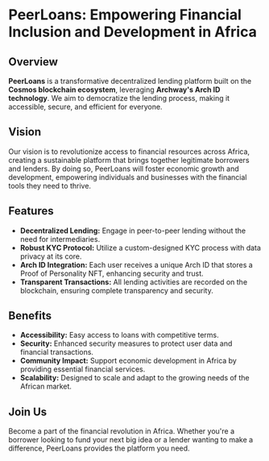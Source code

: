 # PeerLoans: Empowering Financial Inclusion and Development in Africa

## Overview
**PeerLoans** is a transformative decentralized lending platform built on the **Cosmos blockchain ecosystem**, leveraging **Archway's Arch ID technology**. We aim to democratize the lending process, making it accessible, secure, and efficient for everyone.

## Vision
Our vision is to revolutionize access to financial resources across Africa, creating a sustainable platform that brings together legitimate borrowers and lenders. By doing so, PeerLoans will foster economic growth and development, empowering individuals and businesses with the financial tools they need to thrive.

## Features
- **Decentralized Lending:** Engage in peer-to-peer lending without the need for intermediaries.
- **Robust KYC Protocol:** Utilize a custom-designed KYC process with data privacy at its core.
- **Arch ID Integration:** Each user receives a unique Arch ID that stores a Proof of Personality NFT, enhancing security and trust.
- **Transparent Transactions:** All lending activities are recorded on the blockchain, ensuring complete transparency and security.

## Benefits
- **Accessibility:** Easy access to loans with competitive terms.
- **Security:** Enhanced security measures to protect user data and financial transactions.
- **Community Impact:** Support economic development in Africa by providing essential financial services.
- **Scalability:** Designed to scale and adapt to the growing needs of the African market.

## Join Us
Become a part of the financial revolution in Africa. Whether you're a borrower looking to fund your next big idea or a lender wanting to make a difference, PeerLoans provides the platform you need. 
